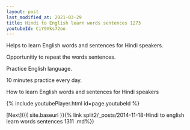 ```yaml
---
layout: post
last_modified_at: 2021-03-29
title: Hindi to English learn words sentences 1273 
youtubeId: CiY9Xks72oo
---
```

 
 
Helps to learn English words and sentences for Hindi speakers.

Opportunitiy to repeat the words sentences. 

Practice English language. 
 
10 minutes practice every day. 
 
How to learn English words and sentences for Hindi speakers 
 
{% include youtubePlayer.html id=page.youtubeId %}
 
 
[Next]({{ site.baseurl }}{% link  split2/_posts/2014-11-18-Hindi to english learn words sentences 1311 .md%})
 
